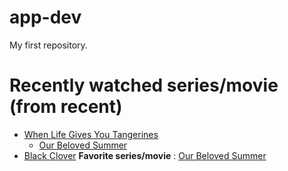 # app-dev
My first repository.

# Recently watched series/movie (from recent)
  - [When Life Gives You Tangerines](https://www.netflix.com/ph-en/title/81681535)
	- [Our Beloved Summer](https://www.netflix.com/title/81486372)
  - [Black Clover](https://www.netflix.com/title/80238012)
	**Favorite series/movie**
    : [Our Beloved Summer](https://www.netflix.com/title/81486372)

